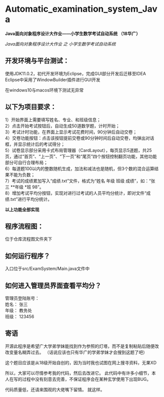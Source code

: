 # Automatic_examination_system_Java
**Java面向对象程序设计大作业——小学生数学考试自动系统 （18华广）**

*Java面向对象程序设计大作业
之
小学生数学考试自动系统*

## **开发环境与平台测试：**

使用JDK11.0.2，初代开发环境为Eclipse，完成GUI部分开发后迁移至IDEA
Eclipse中采用了WindowBuilder插件进行GUI开发

在windows10与macos环境下测试无异常



## **以下为项目要求：**

1）开始界面上需要填写姓名、专业、和班级信息；  
2）点击开始考试按钮后，自动生成50道数学题，计时开始；  
3）考试计时功能，在界面上显示考试花费时间，90分钟后自动交卷；  
4）交卷功能按钮：点击该按钮提前交卷或90分钟时间后自动交卷，均弹出对话框，并显示统计后的考试得分；  
5）试卷显示部分采用卡式布局管理器（CardLayout），每页显示5道题，共25页，通过“首页”、“上一页”、“下一页”和“尾页”四个按钮控制翻页功能，其他功能部分可自行合理布局；  
6）每道题100以内的整数随机生成，加法和减法也是随机，但3个数的混合运算结果不能为负数；  
7）考试的成绩累加写入“成绩.txt”文件，格式为“姓名  年级  班级  成绩”，如：“张三 **年级 *班 98”。  
8）增加考试平均分按钮，实现对进行过考试的人员平均分统计，即对文件“成绩.txt”进行平均分统计。  

**以上功能全部实现**

## 程序流程图：
位于仓库流程图文件夹下


## 如何运行程序？
入口位于src/ExamSystem/Main.java文件中

## 如何进入管理员界面查看平均分？
管理员登陆账号：  
姓名： 张三     
年级： 教务处     
班级： 123456     

## 寄语
开源此程序是希望广大学弟学妹能找到作为参照的灯塔，而不是复制粘贴后随便改改变量名糊弄过去。
（话说应该也只有华广的学弟学妹才会搜到这题了吧）

这个题目应该是从18级开始自创的，因为当时我也试图在网上搜寻资料，无果XD

所以，大家可以尽情参考我的代码，然后去改进它。
此代码中有许多小细节，本人在写的过程中没有刻意去完善，不保证程序会在某种玄学使用下出现BUG。

代码质量低，还请来围观的大佬嘴下留情。
就这样。

